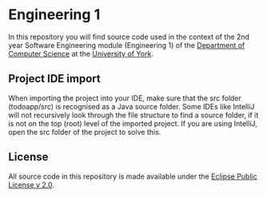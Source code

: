 # Engineering 1

In this repository you will find source code used in the context of the 2nd year Software Engineering module (Engineering 1) of the [Department of Computer Science](https://www.cs.york.ac.uk) at the [University of York](https://www.york.ac.uk).

## Project IDE import

When importing the project into your IDE, make sure that the src folder (todoapp/src) is recognised as a Java source folder. Some IDEs like IntelliJ will not recursively look through the file structure to find a source folder, if it is not on the top (root) level of the imported project. If you are using IntelliJ, open the src folder of the project to solve this.

## License

All source code in this repository is made available under the [Eclipse Public License v 2.0](LICENSE).
